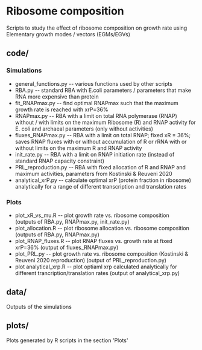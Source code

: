 # Ribosome composition

Scripts to study the effect of ribosome composition on growth rate using Elementary growth modes / vectors (EGMs/EGVs)


## code/

### Simulations
* general_functions.py -- various functions used by other scripts
* RBA.py -- standard RBA with E.coli parameters / parameters that make RNA more expensive than protein
* fit_RNAPmax.py -- find optimal RNAPmax such that the maximum growth rate is reached with xrP=36%
* RNAPmax.py -- RBA with a limit on total RNA polymerase (RNAP) without / with
                limits on the maximum Ribosome (R) and RNAP activity
                for E. coli and archaeal parameters (only without activities)
* fluxes_RNAPmax.py -- RBA with a limit on total RNAP; fixed xR = 36%; saves RNAP fluxes
                          with or without accumulation of R or rRNA
                          with or without limits on the maximum R and RNAP activity
* init_rate.py -- RBA with a limit on RNAP initiation rate (instead of standard RNAP capacity constraint)
* PRL_reproduction.py -- RBA with fixed allocation of R and RNAP and maximum activities, 
                         parameters from Kostinski & Reuveni 2020
* analytical_xrP.py -- calculate optimal xrP (protein fraction in ribosome) analytically
                       for a range of different transcription and translation rates

### Plots 
* plot_xR_vs_mu.R -- plot growth rate vs. ribosome composition  
                    (outputs of RBA.py, RNAPmax.py, init_rate.py)
* plot_allocation.R -- plot ribosome allocation vs. ribosome composition
                       (outputs of RBA.py, RNAPmax.py)
* plot_RNAP_fluxes.R -- plot RNAP fluxes vs. growth rate at fixed xrP=36%
                        (output of fluxes_RNAPmax.py)
* plot_PRL.py -- plot growth rate vs. ribosome composition (Kostinski & Reuveni 2020 reproduction)
                 (output of PRL_reproduction.py)
* plot analytical_xrp.R -- plot optiaml xrp calculated analytically for different 
                           trancription/translation rates
                           (output of analytical_xrp.py)


## data/
Outputs of the simulations


## plots/
Plots generated by R scripts in the section 'Plots'
